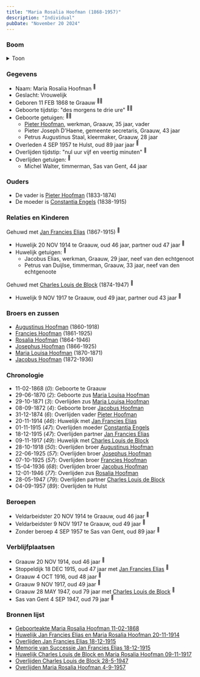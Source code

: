 ```yaml
---
title: "Maria Rosalia Hoofman (1868-1957)"
description: "Individual"
pubDate: "November 20 2024"
---
```


### Boom
<details><summary>Toon</summary>

![test](https://www.plantuml.com/plantuml/svg/bPHTRzem58Rl_IkEsejTLSe78O0GwiAITTNQeR9DsXLoabFmujZ8TePGnN_leGIezb7OLQ8J-_Xvp_iwrzPnuvfQCbi9jUI6rv3pefeRtQXohAKsu0nNbZwXScmXIeH2c4BYxXthfLj3ZNMEnkvArg51xTPBPA-w5f9R2qyC019jIZHV5wAe55ex7DPSgD48GhPXx1rCNewoRBVZOYAG6iADreyrLnV0BNpoFCyF0IxJC8koXBe-FGgKvGQ6WvpdwrckdPCu644Vxju_WDyBGsgW72fXBRvQRQj6oXbNvQmmsjfS4n1j2ttua8vfNzo1ZuRpPaLeBSzOAngQSe93gkOexH6fGqXPaePf-0OImVGWmLyq97MQn8VxBz_1x_lH7o33mGhBKgWvBGiYkFrsJxsxtWjEHZXU19TIp1TkZLBg5I5jM3kvgwjs1MkvZuLs9nMsdu8ksnztnmr9Vj2MIth-RaVGXOEFPyp0XonDjhYzlQoJa-Z0D9tG9A8ORXfftJOiBTejLv1HIWk15bB2EtWI-DuvCI6G-By2ulTs0TdwCdLwkQJbucVr3tEylOcTWpdT_j_DeJcsNdJxh1LmB1mokE16ajRFkX4MwCubKXVLKRH_dcXAzrGe1pG_khJdn37eqONwGL8wyPjvxEyLnmV5iNTASUonblvOODUeIle_FGC0)
</details>

### Gegevens
- Naam: Maria Rosalia Hoofman <sup><a href="../s00031/" style="text-decoration:none" title="Geboorteakte Maria Rosalia Hoofman 11-02-1868">:link:</a></sup>
- Geslacht: Vrouwelijk
- Geboren 11 FEB 1868 te Graauw <sup><a href="../s00031/" style="text-decoration:none" title="Geboorteakte Maria Rosalia Hoofman 11-02-1868">:link:</a><a href="../s00357/" style="text-decoration:none" title="Memorie van Successie Jan Francies Elias 18-12-1915">:link:</a></sup>
- Geboorte tijdstip: "des morgens te drie ure" <sup><a href="../s00031/" style="text-decoration:none" title="Geboorteakte Maria Rosalia Hoofman 11-02-1868">:link:</a><a href="../s00357/" style="text-decoration:none" title="Memorie van Successie Jan Francies Elias 18-12-1915">:link:</a></sup>
- Geboorte getuigen: <sup><a href="../s00031/" style="text-decoration:none" title="Geboorteakte Maria Rosalia Hoofman 11-02-1868">:link:</a><a href="../s00357/" style="text-decoration:none" title="Memorie van Successie Jan Francies Elias 18-12-1915">:link:</a></sup>
  - [Pieter Hoofman](../i00013/), werkman, Graauw, 35 jaar, vader
  - Pieter Joseph D'Haene, gemeente secretaris, Graauw, 43 jaar
  - Petrus Augustinus Staal, kleermaker, Graauw, 28 jaar
- Overleden 4 SEP 1957 te Hulst, oud 89 jaar jaar <sup><a href="../s00034/" style="text-decoration:none" title="Overlijden Maria Rosalia Hoofman 4-9-1957 ">:link:</a></sup>
- Overlijden tijdstip: "nul uur vijf en veertig minuten" <sup><a href="../s00034/" style="text-decoration:none" title="Overlijden Maria Rosalia Hoofman 4-9-1957 ">:link:</a></sup>
- Overlijden getuigen: <sup><a href="../s00034/" style="text-decoration:none" title="Overlijden Maria Rosalia Hoofman 4-9-1957 ">:link:</a></sup>
  - Michel Walter, timmerman, Sas van Gent, 44 jaar

### Ouders
- De vader is [Pieter Hoofman](../i00013/) (1833-1874)
- De moeder is [Constantia Engels](../i00014/) (1838-1915)

### Relaties en Kinderen

Gehuwd met [Jan Francies Elias](../i00210/) (1867-1915) <sup><a href="../s00355/" style="text-decoration:none" title="Huwelijk Jan Francies Elias en Maria Rosalia Hoofman 20-11-1914">:link:</a></sup>
- Huwelijk 20 NOV 1914 te Graauw, oud 46 jaar, partner oud 47 jaar <sup><a href="../s00355/" style="text-decoration:none" title="Huwelijk Jan Francies Elias en Maria Rosalia Hoofman 20-11-1914">:link:</a></sup>
- Huwelijk getuigen:  <sup><a href="../s00355/" style="text-decoration:none" title="Huwelijk Jan Francies Elias en Maria Rosalia Hoofman 20-11-1914">:link:</a></sup>
  - Jacobus Elias, werkman, Graauw, 29 jaar, neef van den echtgenoot
  - Petrus van Duijlse, timmerman, Graauw, 33 jaar, neef van den echtgenoote

Gehuwd met [Charles Louis de Block](../i00211/) (1874-1947) <sup><a href="../s00358/" style="text-decoration:none" title="Huwelijk Charles Louis de Block en Maria Rosalia Hoofman 09-11-1917">:link:</a></sup>
- Huwelijk 9 NOV 1917 te Graauw, oud 49 jaar, partner oud 43 jaar <sup><a href="../s00358/" style="text-decoration:none" title="Huwelijk Charles Louis de Block en Maria Rosalia Hoofman 09-11-1917">:link:</a></sup>

### Broers en zussen
- [Augustinus Hoofman](../i00007/) (1860-1918)
- [Francies Hoofman](../i00023/) (1861-1925)
- [Rosalia Hoofman](../i00024/) (1864-1946)
- [Josephus Hoofman](../i00025/) (1866-1925)
- [Maria Louisa Hoofman](../i00027/) (1870-1871)
- [Jacobus Hoofman](../i00072/) (1872-1936)

### Chronologie
- 11-02-1868 (<i>0</i>): Geboorte te Graauw
- 29-06-1870 (<i>2</i>): Geboorte zus [Maria Louisa Hoofman](../i00027/)
- 29-10-1871 (<i>3</i>): Overlijden zus [Maria Louisa Hoofman](../i00027/)
- 08-09-1872 (<i>4</i>): Geboorte broer [Jacobus Hoofman](../i00072/)
- 31-12-1874 (<i>6</i>): Overlijden vader [Pieter Hoofman](../i00013/)
- 20-11-1914 (<i>46</i>): Huwelijk met [Jan Francies Elias](../i00210/)
- 01-11-1915 (<i>47</i>): Overlijden moeder [Constantia Engels](../i00014/)
- 18-12-1915 (<i>47</i>): Overlijden partner [Jan Francies Elias](../i00210/)
- 09-11-1917 (<i>49</i>): Huwelijk met [Charles Louis de Block](../i00211/)
- 28-10-1918 (<i>50</i>): Overlijden broer [Augustinus Hoofman](../i00007/)
- 22-06-1925 (<i>57</i>): Overlijden broer [Josephus Hoofman](../i00025/)
- 07-10-1925 (<i>57</i>): Overlijden broer [Francies Hoofman](../i00023/)
- 15-04-1936 (<i>68</i>): Overlijden broer [Jacobus Hoofman](../i00072/)
- 12-01-1946 (<i>77</i>): Overlijden zus [Rosalia Hoofman](../i00024/)
- 28-05-1947 (<i>79</i>): Overlijden partner [Charles Louis de Block](../i00211/)
- 04-09-1957 (<i>89</i>): Overlijden te Hulst

### Beroepen
- Veldarbeidster 20 NOV 1914 te Graauw, oud 46 jaar <sup><a href="../s00355/" style="text-decoration:none" title="Huwelijk Jan Francies Elias en Maria Rosalia Hoofman 20-11-1914">:link:</a></sup>
- Veldarbeidster 9 NOV 1917 te Graauw, oud 49 jaar <sup><a href="../s00358/" style="text-decoration:none" title="Huwelijk Charles Louis de Block en Maria Rosalia Hoofman 09-11-1917">:link:</a></sup>
- Zonder beroep 4 SEP 1957 te Sas van Gent, oud 89 jaar <sup><a href="../s00034/" style="text-decoration:none" title="Overlijden Maria Rosalia Hoofman 4-9-1957 ">:link:</a></sup>

### Verblijfplaatsen
- Graauw  20 NOV 1914, oud 46 jaar  <sup><a href="../s00355/" style="text-decoration:none" title="Huwelijk Jan Francies Elias en Maria Rosalia Hoofman 20-11-1914">:link:</a></sup>
- Stoppeldijk  18 DEC 1915, oud 47 jaar met [Jan Francies Elias](../i00210/) <sup><a href="../s00356/" style="text-decoration:none" title="Overlijden Jan Francies Elias 18-12-1915">:link:</a></sup>
- Graauw  4 OCT 1916, oud 48 jaar  <sup><a href="../s00357/" style="text-decoration:none" title="Memorie van Successie Jan Francies Elias 18-12-1915">:link:</a></sup>
- Graauw  9 NOV 1917, oud 49 jaar  <sup><a href="../s00358/" style="text-decoration:none" title="Huwelijk Charles Louis de Block en Maria Rosalia Hoofman 09-11-1917">:link:</a></sup>
- Graauw  28 MAY 1947, oud 79 jaar met [Charles Louis de Block](../i00211/) <sup><a href="../s00359/" style="text-decoration:none" title="Overlijden Charles Louis de Block 28-5-1947 ">:link:</a></sup>
- Sas van Gent  4 SEP 1947, oud 79 jaar  <sup><a href="../s00034/" style="text-decoration:none" title="Overlijden Maria Rosalia Hoofman 4-9-1957 ">:link:</a></sup>

### Bronnen lijst
- [Geboorteakte Maria Rosalia Hoofman 11-02-1868](../s00031/)
- [Huwelijk Jan Francies Elias en Maria Rosalia Hoofman 20-11-1914](../s00355/)
- [Overlijden Jan Francies Elias 18-12-1915](../s00356/)
- [Memorie van Successie Jan Francies Elias 18-12-1915](../s00357/)
- [Huwelijk Charles Louis de Block en Maria Rosalia Hoofman 09-11-1917](../s00358/)
- [Overlijden Charles Louis de Block 28-5-1947 ](../s00359/)
- [Overlijden Maria Rosalia Hoofman 4-9-1957 ](../s00034/)